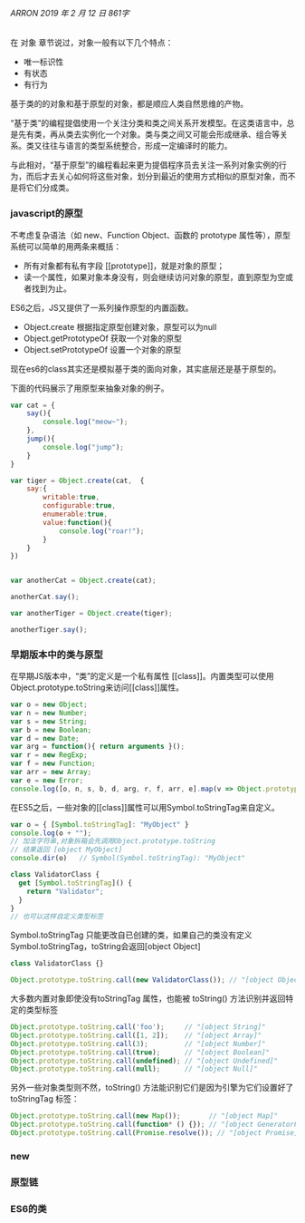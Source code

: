 ###### ARRON 2019 年 2 月 12 日   861字


在 对象 章节说过，对象一般有以下几个特点：
- 唯一标识性
- 有状态
- 有行为

基于类的的对象和基于原型的对象，都是顺应人类自然思维的产物。

“基于类”的编程提倡使用一个关注分类和类之间关系开发模型。在这类语言中，总是先有类，再从类去实例化一个对象。类与类之间又可能会形成继承、组合等关系。类又往往与语言的类型系统整合，形成一定编译时的能力。

与此相对，“基于原型”的编程看起来更为提倡程序员去关注一系列对象实例的行为，而后才去关心如何将这些对象，划分到最近的使用方式相似的原型对象，而不是将它们分成类。

### javascript的原型

不考虑复杂语法（如 new、Function Object、函数的 prototype 属性等），原型系统可以简单的用两条来概括：

- 所有对象都有私有字段 [[prototype]]，就是对象的原型；
- 读一个属性，如果对象本身没有，则会继续访问对象的原型，直到原型为空或者找到为止。

ES6之后，JS又提供了一系列操作原型的内置函数。

- Object.create 根据指定原型创建对象，原型可以为null
- Object.getPrototypeOf 获取一个对象的原型
- Object.setPrototypeOf 设置一个对象的原型

现在es6的class其实还是模拟基于类的面向对象，其实底层还是基于原型的。

下面的代码展示了用原型来抽象对象的例子。
```js
var cat = {
    say(){
        console.log("meow~");
    },
    jump(){
        console.log("jump");
    }
}

var tiger = Object.create(cat,  {
    say:{
        writable:true,
        configurable:true,
        enumerable:true,
        value:function(){
            console.log("roar!");
        }
    }
})


var anotherCat = Object.create(cat);

anotherCat.say();

var anotherTiger = Object.create(tiger);

anotherTiger.say();
```
### 早期版本中的类与原型

在早期JS版本中，“类”的定义是一个私有属性 [[class]]。内置类型可以使用Object.prototype.toString来访问[[class]]属性。

```js
var o = new Object;
var n = new Number;
var s = new String;
var b = new Boolean;
var d = new Date;
var arg = function(){ return arguments }();
var r = new RegExp;
var f = new Function;
var arr = new Array;
var e = new Error;
console.log([o, n, s, b, d, arg, r, f, arr, e].map(v => Object.prototype.toString.call(v))); 
```

在ES5之后，一些对象的[[class]]属性可以用Symbol.toStringTag来自定义。
```js
var o = { [Symbol.toStringTag]: "MyObject" }
console.log(o + "");  
// 加法字符串,对象拆箱会先调用Object.prototype.toString
// 结果返回 [object MyObject]
console.dir(o)   // Symbol(Symbol.toStringTag): "MyObject"

class ValidatorClass {
  get [Symbol.toStringTag]() {
    return "Validator";
  }
}
// 也可以这样自定义类型标签
```

Symbol.toStringTag 只能更改自已创建的类，如果自己的类没有定义Symbol.toStringTag，toString会返回[object Object]
```js
class ValidatorClass {}

Object.prototype.toString.call(new ValidatorClass()); // "[object Object]"
```
大多数内置对象即使没有toStringTag 属性，也能被 toString() 方法识别并返回特定的类型标签
```js
Object.prototype.toString.call('foo');     // "[object String]"
Object.prototype.toString.call([1, 2]);    // "[object Array]"
Object.prototype.toString.call(3);         // "[object Number]"
Object.prototype.toString.call(true);      // "[object Boolean]"
Object.prototype.toString.call(undefined); // "[object Undefined]"
Object.prototype.toString.call(null);      // "[object Null]"
```
另外一些对象类型则不然，toString() 方法能识别它们是因为引擎为它们设置好了 toStringTag 标签：
```js
Object.prototype.toString.call(new Map());       // "[object Map]"
Object.prototype.toString.call(function* () {}); // "[object GeneratorFunction]"
Object.prototype.toString.call(Promise.resolve()); // "[object Promise]"
```

### new

### 原型链

### ES6的类